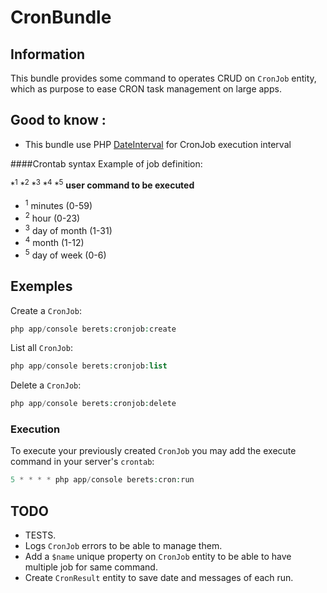 # CronBundle

## Information

This bundle provides some command to operates CRUD on `CronJob` entity, which as purpose to ease CRON task management on large apps.

## Good to know :
  - This bundle use PHP [DateInterval](http://php.net/manual/fr/class.dateinterval.php) for CronJob execution interval

####Crontab syntax
Example of job definition:

*<sup>1</sup>  *<sup>2</sup>  *<sup>3</sup>  *<sup>4</sup>  *<sup>5</sup>  __user command to be executed__

 - <sup>1</sup> minutes (0-59)
 - <sup>2</sup> hour (0-23)
 - <sup>3</sup> day of month (1-31)
 - <sup>4</sup> month (1-12)
 - <sup>5</sup> day of week (0-6)
## Exemples

Create a `CronJob`:
```php
php app/console berets:cronjob:create
```
List all `CronJob`:
```php
php app/console berets:cronjob:list
```
Delete a `CronJob`:
```php
php app/console berets:cronjob:delete
```

### Execution
To execute your previously created `CronJob` you may add the execute command in your server's `crontab`:
```php
5 * * * * php app/console berets:cron:run
```

## TODO
  * TESTS.
  * Logs `CronJob` errors to be able to manage them.
  * Add a `$name` unique property on `CronJob` entity to be able to have multiple job for same command.
  * Create `CronResult` entity to save date and messages of each run.
